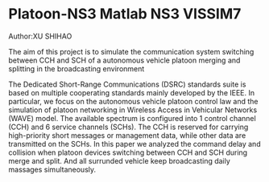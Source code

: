 # Platoon-NS3 Matlab NS3 VISSIM7
Author:XU SHIHAO

The aim of this project is to simulate the communication system switching between CCH and SCH of a autonomous vehicle platoon merging and splitting 
in the broadcasting environment

The Dedicated Short-Range Communications (DSRC) standards suite is based on multiple cooperating standards mainly developed by the IEEE.
In particular, we focus on the autonomous vehicle platoon control law and the simulation of platoon networking in Wireless Access in Vehicular Networks (WAVE) model. 
The available spectrum is configured into 1 control channel (CCH) and 6 service channels (SCHs). The CCH is reserved for carrying high-priority short messages or management data,
while other data are transmitted on the SCHs.  In this paper we analyzed the command delay and collision when platoon devices switching
between CCH and SCH during merge and split. And all surrunded vehicle keep broadcasting daily massages simultaneously.
